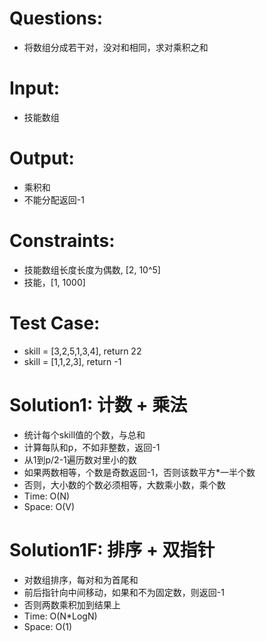 # Questions: 
 - 将数组分成若干对，没对和相同，求对乘积之和

# Input: 
 - 技能数组

# Output:
 - 乘积和
 - 不能分配返回-1

# Constraints:
 - 技能数组长度长度为偶数, [2, 10^5]
 - 技能，[1, 1000]

# Test Case:
 - skill = [3,2,5,1,3,4], return 22
 - skill = [1,1,2,3], return -1

# Solution1: 计数 + 乘法
 - 统计每个skill值的个数，与总和
 - 计算每队和p，不如非整数，返回-1
 - 从1到p/2-1遍历数对里小的数
 - 如果两数相等，个数是奇数返回-1，否则该数平方*一半个数
 - 否则，大小数的个数必须相等，大数乘小数，乘个数
 - Time: O(N)
 - Space: O(V)

# Solution1F: 排序 + 双指针
 - 对数组排序，每对和为首尾和
 - 前后指针向中间移动，如果和不为固定数，则返回-1
 - 否则两数乘积加到结果上
 - Time: O(N*LogN)
 - Space: O(1)